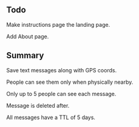 ## Todo

Make instructions page the landing page.

Add About page.


## Summary

Save text messages along with GPS coords.

People can see them only when physically nearby.

Only up to 5 people can see each message.

Message is deleted after.

All messages have a TTL of 5 days.